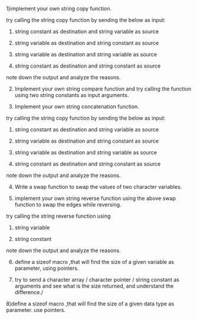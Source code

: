 1)implement your own string copy function.

try calling the string copy function by sending the below as input:

1) string constant as destination and string variable as source

2) string variable as destination and string constant as source

3) string variable as destination and string variable as source

4) string constant as destination and string constant as source

  note down the output and analyze the reasons.

2) Implement your own string compare function and try calling the function using two string constants as input arguments.

3) Implement your own string concatenation function.

try calling the string copy function by sending the below as input:

1) string constant as destination and string variable as source

2) string variable as destination and string constant as source

3) string variable as destination and string variable as source

4) string constant as destination and string constant as source

note down the output and analyze the reasons.

4) Write a swap function to swap the values of two character variables.

5) implement your own string reverse function using the above swap function to swap the edges while reversing.

try calling the string reverse function using

1) string variable

2) string constant

note down the output and analyze the reasons.

6) define a sizeof macro ,that will find the size of a given variable as parameter, using pointers.

7) try to send a character array / character pointer / string constant as arguments and see what is the size returned, and understand the difference./

8)define a sizeof macro ,that will find the size of a given data type as parameter. use pointers.
